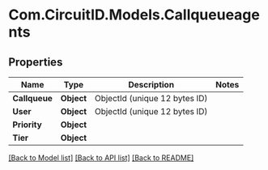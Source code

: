 
# Com.CircuitID.Models.Callqueueagents

## Properties

Name | Type | Description | Notes
------------ | ------------- | ------------- | -------------
**Callqueue** | **Object** | ObjectId (unique 12 bytes ID) | 
**User** | **Object** | ObjectId (unique 12 bytes ID) | 
**Priority** | **Object** |  | 
**Tier** | **Object** |  | 

[[Back to Model list]](../README.md#documentation-for-models)
[[Back to API list]](../README.md#documentation-for-api-endpoints)
[[Back to README]](../README.md)

